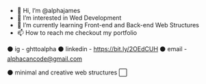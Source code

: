 - 👋 Hi, I’m @alphajames
- 👀 I’m interested in Wed Development
- 🌱 I’m currently learning Front-end and Back-end Web Structures
- 📫 How to reach me checkout my portfolio 

⚫ ig - ghttoalpha 
⚫ linkedin - https://bit.ly/2OEdCUH 
⚫ email - alphacancode@gmail.com

⚫ minimal and creative web structures ⬜

<!---
alphajames/alphajames is a ✨ special ✨ repository because its `README.md` (this file) appears on your GitHub profile.
You can click the Preview link to take a look at your changes.
--->
